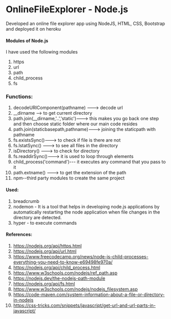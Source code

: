 # OnlineFileExplorer - Node.js

Developed an online file explorer app using NodeJS, HTML, CSS, Bootstrap and deployed it on heroku

#### Modules of Node.js 
I have used the following modules
1. https
2. url
3. path
4. child_process
5. fs

### Functions:

1. decodeURIComponent(pathname) ---> decode url
2. __dirname --> to get current directory
3. path.join(__dirname,'..','static')---> this makes you go back one step and then choose static folder where our main code resides
4. path.join(staticbasepath,pathname)---> joining the staticpath with pathname
5. fs.existsSync()---> to check if file is there are not
6. fs.lstatSync() ---> to see all files in the directory
7. isDirectory() ---> to check for directory
8. fs.readdirSync()---> it is used to loop through elements
9. child_process('command')--- it executes any command that you pass to it 
10. path.extname() ---> to get the extension of the path
11. npm--third party modules to create the same project 


#### Used:
1. breadcrumb
2. nodemon - It is a tool that helps in developing node.js applications by automatically restarting the node application when file changes in the directory are detected.
3. hyper - to execute commands

#### References:

1. https://nodejs.org/api/https.html
2. https://nodejs.org/api/url.html
3. https://www.freecodecamp.org/news/node-js-child-processes-everything-you-need-to-know-e69498fe970a/
4. https://nodejs.org/api/child_process.html
5. https://www.w3schools.com/nodejs/ref_path.asp
6. https://nodejs.dev/the-nodejs-path-module
7. https://nodejs.org/api/fs.html
8. https://www.w3schools.com/nodejs/nodejs_filesystem.asp
9. https://code-maven.com/system-information-about-a-file-or-directory-in-nodejs
10. https://css-tricks.com/snippets/javascript/get-url-and-url-parts-in-javascript/
